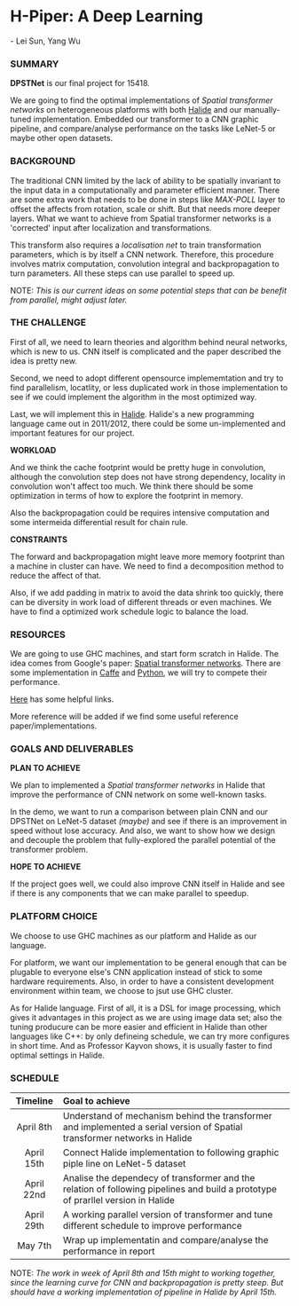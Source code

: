 # H-Piper: A Deep Learning 
\- Lei Sun, Yang Wu

### SUMMARY
**DPSTNet** is our final project for 15418.

We are going to find the optimal implementations of *Spatial transformer networks* on heterogeneous platforms with both [Halide](http://halide-lang.org/) and our manually-tuned implementation. Embedded our transformer to a CNN graphic pipeline, and compare/analyse performance on the tasks like LeNet-5 or maybe other open datasets.

### BACKGROUND
The traditional CNN limited by the lack of ability to be spatially invariant to the input data
in a computationally and parameter efficient manner. There are some extra work that needs to be done in steps like *MAX-POLL* layer to offset the affects from rotation, scale or shift. But that needs more deeper layers. What we want to achieve from Spatial transformer networks is a 'corrected' input after localization and transformations. 

This transform also requires a *localisation net* to train transformation parameters, which is by itself a CNN network. Therefore, this procedure involves matrix computation, convolution integral and backpropagation to turn parameters. All these steps can use parallel to speed up. 

NOTE: *This is our current ideas on some potential steps that can be benefit from parallel, might adjust later.*

### THE CHALLENGE
First of all, we need to learn theories and algorithm behind neural networks, which is new to us. CNN itself is complicated and the paper described the idea is pretty new.

Second, we need to adopt different opensource implememtation and try to find parallelism, locatlity, or less duplicated work in those implementation to see if we could implement the algorithm in the most optimized way.

Last, we will implement this in [Halide](http://halide-lang.org/). Halide's a new programming language came out in 2011/2012, there could be some un-implemented and important features for our project.

**WORKLOAD**

And we think the cache footprint would be pretty huge in convolution, although the convolution step does not have strong dependency, locality in convolution won't affect too much. We think there should be some optimization in terms of how to explore the footprint in memory. 

Also the backpropagation could be requires intensive computation and some intermeida differential result for chain rule.

**CONSTRAINTS**
<!-- Describe constraints: What are the properties of the system that make mapping the workload to it challenging? -->
The forward and backpropagation might leave more memory footprint than a machine in cluster can have. We need to find a decomposition method to reduce the affect of that.

Also, if we add padding in matrix to avoid the data shrink too quickly, there can be diversity in work load of different threads or even machines. We have to find a optimized work schedule logic to balance the load.


### RESOURCES
We are going to use GHC machines, and start form scratch in Halide. The idea comes from Google's paper: [Spatial transformer networks](http://arxiv.org/pdf/1506.02025v3.pdf). There are some implementation in [Caffe](https://github.com/XiaoxiaoGuo/caffe-stn) and [Python](https://github.com/skaae/recurrent-spatial-transformer-code), we will try to compete their performance. 

[Here](http://gitxiv.com/posts/5WTXTLuEA4Hd8W84G/spatial-transformer-networks) has some helpful links.

More reference will be added if we find some useful reference paper/implementations. 

### GOALS AND DELIVERABLES
<!-- Describe the deliverables or goals of your project. -->
**PLAN TO ACHIEVE**

We plan to implemented a *Spatial transformer networks* in Halide that improve the performance of CNN network on some well-known tasks. 

In the demo, we want to run a comparison between plain CNN and our DPSTNet on LeNet-5 dataset *(maybe)* and see if there is an improvement in speed without lose accuracy. And also, we want to show how we design and decouple the problem that fully-explored the parallel potential of the transformer problem.

**HOPE TO ACHIEVE**

If the project goes well, we could also improve CNN itself in Halide and see if there is any  components that we can make parallel to speedup.

### PLATFORM CHOICE
We choose to use GHC machines as our platform and Halide as our language.

For platform, we want our implementation to be general enough that can be plugable to everyone else's CNN application instead of stick to some hardware requirements. Also, in order to have a consistent development environment within team, we choose to jsut use GHC cluster.

As for Halide language. First of all, it is a DSL for image processing, which gives it advantages in this project as we are using image data set; also the tuning producure can be more easier and efficient in Halide than other languages like C++: by only defineing schedule, we can try more configures in short time. And as Professor Kayvon shows, it is usually faster to find optimal settings in Halide.


### SCHEDULE

| Timeline  | Goal to achieve | 
|:----------:|:--------------| 
| April 8th  | Understand of mechanism behind the transformer and implemented a serial version of Spatial transformer networks in Halide | 
| April 15th | Connect Halide implementation to following graphic piple line on LeNet-5 dataset| 
| April 22nd | Analise the dependecy of transformer and the relation of following pipelines and build a prototype of prarllel version in Halide |
| April 29th | A working parallel version of transformer and tune different schedule to improve performance |
| May 7th    | Wrap up implementatin and compare/analyse the performance in report |

NOTE: *The work in week of April 8th and 15th might to working together, since the learning curve for CNN and backpropagation is pretty steep. But should have a working implementation of pipeline in Halide by April 15th.*
